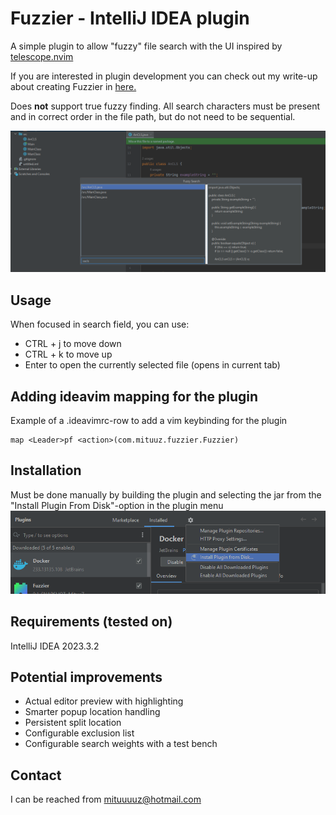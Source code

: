 # Fuzzier - IntelliJ IDEA plugin
A simple plugin to allow "fuzzy" file search with the UI inspired by [telescope.nvim](https://github.com/nvim-telescope/telescope.nvim)

If you are interested in plugin development you can check out my write-up about creating Fuzzier in [here.](https://mituuz.com/content/fuzzier_development.html)

Does **not** support true fuzzy finding. All search characters must be present and in correct order in the file path, but do not need to be sequential.

![The UI consist of three parts. A file list on the top left, search field on the bottom left and the preview pane on the right](assets/FuzzierUI.png "An image of the plugin UI")

## Usage
When focused in search field, you can use:
- CTRL + j to move down
- CTRL + k to move up
- Enter to open the currently selected file (opens in current tab)

## Adding ideavim mapping for the plugin
Example of a .ideavimrc-row to add a vim keybinding for the plugin
```
map <Leader>pf <action>(com.mituuz.fuzzier.Fuzzier)
```

## Installation
Must be done manually by building the plugin and selecting the jar from the "Install Plugin From Disk"-option in the plugin menu
![A picture of the IntelliJ IDEA settings, showing where to install a plugin from disk](assets/Install.png "An image of the IntelliJ IDEA settings")

## Requirements (tested on)
IntelliJ IDEA 2023.3.2

## Potential improvements
- Actual editor preview with highlighting
- Smarter popup location handling
- Persistent split location
- Configurable exclusion list
- Configurable search weights with a test bench

## Contact
I can be reached from <mituuuuz@hotmail.com>
